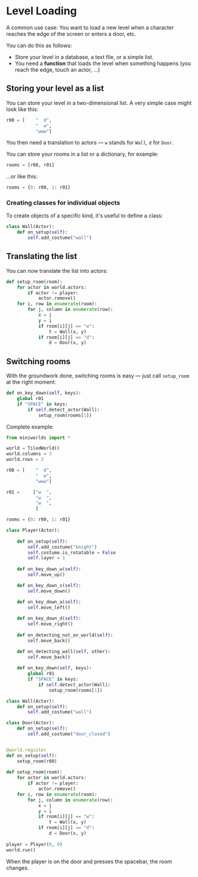 # Level Loading

A common use case: You want to load a new level when a character reaches the edge of the screen or enters a door, etc.

You can do this as follows:

* Store your level in a database, a text file, or a simple list.
* You need a **function** that loads the level when something happens (you reach the edge, touch an actor, ...)

## Storing your level as a list

You can store your level in a two-dimensional list. A very simple case might look like this:

```python
r00 = [    "  d",
           "  w",
           "www"]
```

You then need a translation to actors — `w` stands for `Wall`, `d` for `Door`.

You can store your rooms in a list or a dictionary, for example:

```python
rooms = [r00, r01]
```

...or like this:

```python
rooms = {0: r00, 1: r01}
```

### Creating classes for individual objects

To create objects of a specific kind, it's useful to define a class:

```python
class Wall(Actor):
    def on_setup(self):
        self.add_costume("wall")
```

## Translating the list

You can now translate the list into actors:

```python
def setup_room(room):
    for actor in world.actors:
        if actor != player:
            actor.remove()
    for i, row in enumerate(room):
        for j, column in enumerate(row):
            x = j
            y = i
            if room[i][j] == "w":
                t = Wall(x, y)
            if room[i][j] == "d":
                d = Door(x, y) 
```

## Switching rooms

With the groundwork done, switching rooms is easy — just call `setup_room` at the right moment:

```python
def on_key_down(self, keys):
    global r01
    if "SPACE" in keys:
        if self.detect_actor(Wall):
            setup_room(rooms[1]) 
```

Complete example:

```python
from miniworlds import *

world = TiledWorld()
world.columns = 3
world.rows = 3

r00 = [    "  d",
           "  w",
           "www"]

r01 =     ["w  ",
           "w  ",
           "w  ",
           ]

rooms = {0: r00, 1: r01}

class Player(Actor):
    
    def on_setup(self):
        self.add_costume("knight")
        self.costume.is_rotatable = False
        self.layer = 1
        
    def on_key_down_w(self):
        self.move_up()

    def on_key_down_s(self):
        self.move_down()

    def on_key_down_a(self):
        self.move_left()
    
    def on_key_down_d(self):
        self.move_right()
        
    def on_detecting_not_on_world(self):
        self.move_back()

    def on_detecting_wall(self, other):
        self.move_back()
        
    def on_key_down(self, keys):
        global r01
        if "SPACE" in keys:
            if self.detect_actor(Wall):
                setup_room(rooms[1])

class Wall(Actor):
    def on_setup(self):
        self.add_costume("wall")

class Door(Actor):
    def on_setup(self):
        self.add_costume("door_closed")


@world.register
def on_setup(self):
    setup_room(r00)
    
def setup_room(room):
    for actor in world.actors:
        if actor != player:
            actor.remove()
    for i, row in enumerate(room):
        for j, column in enumerate(row):
            x = j
            y = i
            if room[i][j] == "w":
                t = Wall(x, y)
            if room[i][j] == "d":
                d = Door(x, y)                
                
player = Player(0, 0)
world.run()
```

When the player is on the door and presses the spacebar, the room changes.
